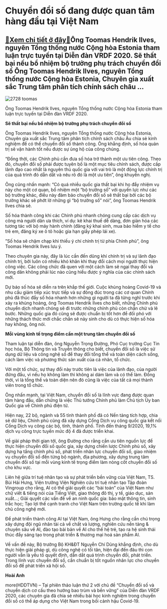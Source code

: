 Chuyển đổi số đang được quan tâm hàng đầu tại Việt Nam
======================================================

[:gift:Xem chi tiết ở đây:gift:](https://hddtvn.com/chuyen-doi-so-dang-duoc-quan-tam-hang-dau-tai-viet-nam/)Ông Toomas Hendrik Ilves, nguyên Tổng thống nước Cộng hòa Estonia tham luận trực tuyến tại Diễn đàn VRDF 2020. Sẽ thất bại nếu bổ nhiệm bộ trưởng phụ trách chuyển đổi số Ông Toomas Hendrik Ilves, nguyên Tổng thống nước Cộng hòa Estonia, Chuyên gia xuất sắc Trung tâm phân tích chính sách châu …
------------------------------------------------------------------------------------------------------------------------------------------------------------------------------------------------------------------------------------------------------------------------------------------------------





![2728 toomas](https://haiquanonline.com.vn/stores/news_dataimages/hienntt/092020/29/16/2728_toomas.jpg?rt=20200929181010 "undefined")


Ông Toomas Hendrik Ilves, nguyên Tổng thống nước Cộng hòa Estonia tham luận trực tuyến tại Diễn đàn VRDF 2020.



**Sẽ thất bại nếu bổ nhiệm bộ trưởng phụ trách chuyển đổi số**


Ông Toomas Hendrik Ilves, nguyên Tổng thống nước Cộng hòa Estonia, Chuyên gia xuất sắc Trung tâm phân tích chính sách châu Âu chia sẻ kinh nghiệm để có thể chuyển đổi số thành công. Ông khẳng định, số hóa quản trị sẽ vận hành tốt nếu được sự ủng hộ của công chúng.


“Đồng thời, các Chính phủ cần đưa số hóa trở thành một ưu tiên công. Theo đó, chuyển đổi số phải được tuyên bố là một mục tiêu chính sách, được cấp lãnh đạo cao nhất là nguyên thủ quốc gia với vai trò là một động lực chính trị của quá trình đó dẫn dắt và nêu rõ đó là một ưu tiên”, ông khuyến nghị.


Ông cũng nhấn mạnh: “Có quá nhiều quốc gia thất bại khi họ đẩy nhiệm vụ này cho một cơ quan, bổ nhiệm một “bộ trưởng số” với quyền lực như các bộ trưởng khác, điều này đảm bảo chuyển đổi số sẽ thất bại bởi các bộ trưởng khác sẽ phớt lờ những gì “bộ trưởng số” nói”, ông Toomas Hendrik Ilves chia sẻ.


Số hóa thành công khi các Chính phủ nhanh chóng cung cấp các dịch vụ công mà người dân ưa thích, ví dụ: kê khai thuế dễ dàng, đơn giản hóa các tương tác với bộ máy hành chính (đăng ký khai sinh, mua bảo hiểm y tế cho trẻ em, đăng ký xe ô tô hoặc gia hạn giấy phép lái xe).


”Số hóa sẽ chậm chạp khi thiếu ý chí chính trị từ phía Chính phủ”, ông Toomas Hendrik Ilves lưu ý.


Theo chuyên gia này, đây là lúc cần đến dũng khí chính trị và sự lãnh đạo chính trị, bởi luôn có nhiều khó khăn khi thay đổi cách mọi người thực hiện công việc. Các công chức đã quen với một cách làm sẽ ngại thay đổi và công dân không phải lúc nào cũng hiểu được ý nghĩa của các chính sách mới.


Dự báo số hóa sẽ diễn ra trên khắp thế giới. Cuộc khủng hoảng Covid-19 và nhu cầu giảm tiếp xúc trực tiếp và sự đông đúc trong các cơ quan Chính phủ đã thúc đẩy số hóa nhanh hơn những gì người ta đã từng nghĩ trước khi xảy ra khủng hoảng, ông Toomas Hendrik Ilves cho biết, những Chính phủ chuyển dịch nhanh chóng sẽ đi trước những chính phủ còn chần chừ và lê bước. Những quốc gia đó cũng sẽ được chuẩn bị tốt hơn để đối phó với những thách thức mới chắc chắn sẽ nảy sinh cho dù có thực hiện số hóa hay không, ông nói.


**Mỗi vùng kinh tế trọng điểm cần một trung tâm chuyển đổi số**


Tham luận tại diễn đàn, ông Nguyễn Trọng Đường, Phó Cục trưởng Cục Tin học hóa, Bộ Thông tin và Truyền thông cho biết, chuyển đổi số là việc sử dụng dữ liệu và công nghệ số để thay đổi tổng thể và toàn diện cách sống, cách làm việc và phương thức sản xuất của cá nhân, tổ chức.


Với một tổ chức, sự thay đổi này trước tiên là việc của lãnh đạo, của người đứng đầu, vì nếu họ không làm thì không ai dám làm và có thể làm. Đồng thời, vì là tổng thể và toàn diện nên đó cũng là việc của tất cả mọi thành viên trong tổ chức.


Ông nhấn mạnh, tại Việt Nam, chuyển đổi số là lĩnh vực đang được quan tâm hàng đầu, dẫn chứng là việc Thủ tướng Chính phủ làm Chủ tịch Ủy ban Quốc gia về Chính phủ điện tử.


Hiện nay, 22 bộ, ngành và 55 tỉnh thành phố đã có Nền tảng tích hợp, chia sẻ dữ liệu, Chính phủ cũng đã xây dựng Cổng Dịch vụ công quốc gia kết nối Cổng Dịch vụ công các bộ, tỉnh, thành phố. Tính đến tháng 9/2020, 19,1% dịch vụ công trực tuyến mức độ 4 đã được triển khai.


Về giải pháp thời gian tới, ông Đường cho rằng cần ưu tiên nguồn lực để thực hiện chuyển đổi số quốc gia, xây dựng chiến lược Chính phủ số, xây dựng hạ tầng chính phủ số, phát triển nhân lực chuyển đổi số, giao nhiệm vụ chuyển đổi số đến từng bộ ngành, địa phương, xây dựng trung tâm chuyển đổi số tại mỗi vùng kinh tế trọng điểm làm nòng cốt chuyển đổi số cho khu vực.


Liên hệ giữa trí tuệ nhân tạo và sự phát triển bền vững của Việt Nam, TS. Bùi Hải Hưng, Viện trưởng Viện Nghiên cứu trí tuệ nhân tạo Tập đoàn Vingroup cho rằng, AI có thể giải quyết các “bài toán” của Việt Nam như chữ viết & tiếng nói của Tiếng Việt, giao thông đô thị, y tế, giáo dục, sản xuất…; Giải quyết các vấn đề về an ninh quốc gia: bảo mật thông tin, sinh trắc học; Tạo lợi thế cạnh tranh cho Việt Nam trên trường quốc tế khi làm chủ công nghệ mới.


Để phát triển thành công AI tại Việt Nam, ông Hưng cho rằng cần chú trọng xây dựng đội ngũ nhân tài cả về chất và lượng, nghiên cứu nền tảng & chuyên sâu về AI, đào tạo bài bản về AI cho thế hệ trẻ, tạo ra hệ sinh thái thúc đẩy sáng tạo trong phát triển & thương mại hoá sản phẩm AI.


Về vấn đề này, Bộ trưởng Bộ KH&ĐT Nguyễn Chí Dũng khẳng định, cho dù thực hiện giải pháp gì, dù công nghệ có tối tân, hiện đại đến đâu thì con người vẫn là yếu tố quyết định, dẫn dắt quá trình chuyển đổi, phát triển. Trong lĩnh vực chuyển đổi số, cần chuẩn bị tốt nguồn nhân lực cho chuyển đổi số để phát triển xã hội số.




**Hoài Anh**



more(HDDTVN) – Tại phiên thảo luận thứ 2 với chủ đề “Chuyển đổi số và chuyển dịch cơ cấu theo hướng bao trùm và bền vững” của Diễn đàn VRDF 2020, các chuyên gia đã chia sẻ nhiều bài học kinh nghiệm trong chuyển đổi số có thể áp dụng cho Việt Nam trong bối cảnh hậu Covid-19.

